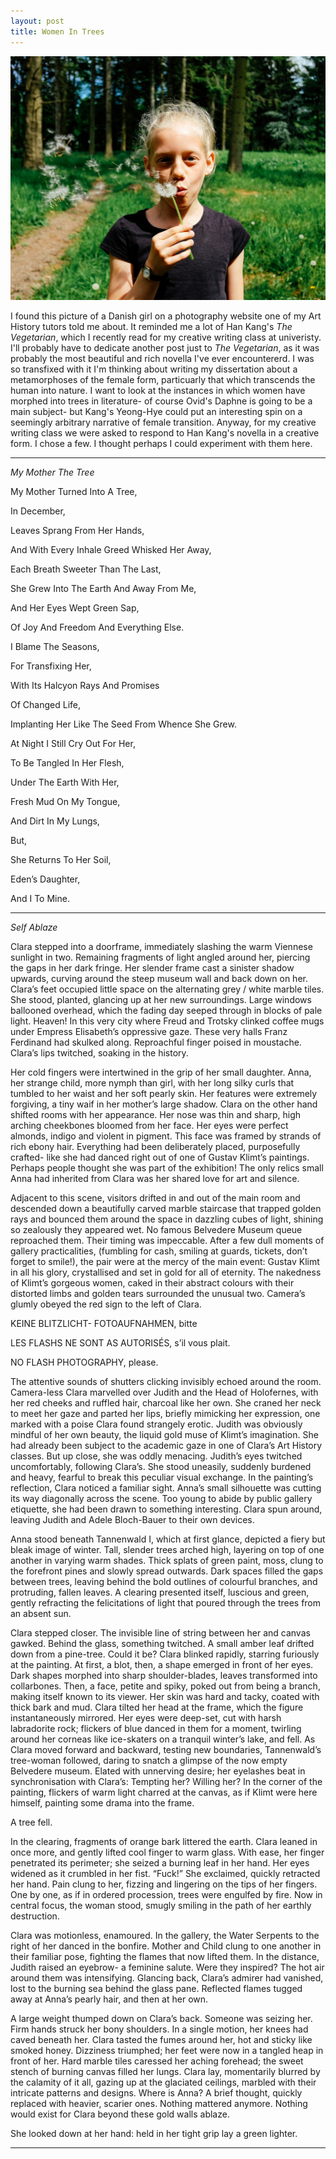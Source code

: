 ```yaml
---
layout: post
title: Women In Trees 
---
```

![group photo](/images/mkj.jpeg)

I found this picture of a Danish girl on a photography website one of my Art History tutors told me about. It reminded me a lot of Han Kang's *The Vegetarian*, which I recently read for my creative writing class at univeristy. I'll probably have to dedicate another post just to *The Vegetarian*, as it was probably the most beautiful and rich novella I've ever encountererd. I was so transfixed with it I'm thinking about writing my dissertation about a metamorphoses of the female form, particuarly that which transcends the human into nature. I want to look at the instances in which women have morphed into trees in literature- of course Ovid's Daphne is going to be a main subject- but Kang's Yeong-Hye could put an interesting spin on a seemingly arbitrary narrative of female transition. 
Anyway, for my creative writing class we were asked to respond to Han Kang's novella in a creative form. I chose a few. I thought perhaps I could experiment with them here. 

---
*My Mother The Tree*


My Mother Turned Into A Tree, 

In December, 

Leaves Sprang From Her Hands, 

And With Every Inhale Greed Whisked Her Away,

Each Breath Sweeter Than The Last,

She Grew Into The Earth And Away From Me, 

And Her Eyes Wept Green Sap, 

Of Joy And Freedom And Everything Else. 

I Blame The Seasons,

For Transfixing Her, 

With Its Halcyon Rays And Promises 

Of Changed Life,

Implanting Her Like The Seed From Whence She Grew. 

At Night I Still Cry Out For Her, 

To Be Tangled In Her Flesh, 

Under The Earth With Her,

Fresh Mud On My Tongue,

And Dirt In My Lungs,

But,

She Returns To Her Soil, 

Eden’s Daughter, 

And I To Mine. 

---
*Self Ablaze*


Clara stepped into a doorframe, immediately slashing the warm Viennese sunlight in two. Remaining fragments of light angled around her, piercing the gaps in her dark fringe. Her slender frame cast a sinister shadow upwards, curving around the steep museum wall and back down on her. Clara’s feet occupied little space on the alternating grey / white marble tiles. She stood, planted, glancing up at her new surroundings. Large windows ballooned overhead, which the fading day seeped through in blocks of pale light. Heaven! In this very city where Freud and Trotsky clinked coffee mugs under Empress Elisabeth’s oppressive gaze. These very halls Franz Ferdinand had skulked along. Reproachful finger poised in moustache. Clara’s lips twitched, soaking in the history. 

Her cold fingers were intertwined in the grip of her small daughter. Anna, her strange child, more nymph than girl, with her long silky curls that tumbled to her waist and her soft pearly skin. Her features were extremely forgiving, a tiny waif in her mother’s large shadow. Clara on the other hand shifted rooms with her appearance. Her nose was thin and sharp, high arching cheekbones bloomed from her face. Her eyes were perfect almonds, indigo and violent in pigment. This face was framed by strands of rich ebony hair. Everything had been deliberately placed, purposefully crafted-  like she had danced right out of one of Gustav Klimt’s paintings. Perhaps people thought she was part of the exhibition! The only relics small Anna had inherited from Clara was her shared love for art and silence. 

Adjacent to this scene, visitors drifted in and out of the main room and descended down a beautifully carved marble staircase that trapped golden rays and bounced them around the space in dazzling cubes of light, shining so zealously they appeared wet. No famous Belvedere Museum queue reproached them. Their timing was impeccable. After a few dull moments of gallery practicalities, (fumbling for cash, smiling at guards, tickets, don’t forget to smile!), the pair were at the mercy of the main event: Gustav Klimt in all his glory, crystallised and set in gold for all of eternity. The nakedness of Klimt’s gorgeous women, caked in their abstract colours with their distorted limbs and golden tears surrounded the unusual two. Camera’s glumly obeyed the red sign to the left of Clara. 

KEINE BLITZLICHT- FOTOAUFNAHMEN, bitte

LES FLASHS NE SONT AS AUTORISÉS, s’il vous plait.

NO FLASH PHOTOGRAPHY, please. 


The attentive sounds of shutters clicking invisibly echoed around the room. Camera-less
Clara marvelled over Judith and the Head of Holofernes, with her red cheeks and ruffled hair, charcoal like her own. She craned her neck to meet her gaze and parted her lips, briefly mimicking her expression, one marked with a poise Clara found strangely erotic. Judith was obviously mindful of her own beauty, the liquid gold muse of Klimt’s imagination. She had already been subject to the academic gaze in one of Clara’s Art History classes. But up close, she was oddly menacing. Judith’s eyes twitched uncomfortably, following Clara’s. She stood uneasily, suddenly burdened and heavy, fearful to break this peculiar visual exchange. In the painting’s reflection, Clara noticed a familiar sight. Anna’s small silhouette was cutting its way diagonally across the scene. Too young to abide by public gallery etiquette, she had been drawn to something interesting. Clara spun around, leaving Judith and Adele Bloch-Bauer to their own devices.

Anna stood beneath Tannenwald I, which at first glance, depicted a fiery but bleak image of winter. Tall, slender trees arched high, layering on top of one another in varying warm shades. Thick splats of green paint, moss, clung to the forefront pines and slowly spread outwards. Dark spaces filled the gaps between trees, leaving behind the bold outlines of colourful branches, and protruding, fallen leaves. A clearing presented itself, luscious and green, gently refracting the felicitations of light that poured through the trees from an absent sun. 

Clara stepped closer. The invisible line of string between her and canvas gawked. Behind the glass, something twitched. A small amber leaf drifted down from a pine-tree. Could it be? Clara blinked rapidly, starring furiously at the painting. At first, a blot, then, a shape emerged in front of her eyes. Dark shapes morphed into sharp shoulder-blades, leaves transformed into collarbones. Then, a face, petite and spiky, poked out from being a branch, making itself known to its viewer. Her skin was hard and tacky, coated with thick bark and mud. Clara tilted her head at the frame, which the figure instantaneously mirrored. Her eyes were deep-set, cut with harsh labradorite rock; flickers of blue danced in them for a moment, twirling around her corneas like ice-skaters on a tranquil winter’s lake, and fell. As Clara moved forward and backward, testing new boundaries, Tannenwald’s tree-woman followed, daring to snatch a glimpse of the now empty Belvedere museum. Elated with unnerving desire; her eyelashes beat in synchronisation with Clara’s: Tempting her? Willing her? In the corner of the painting, flickers of warm light charred at the canvas, as if Klimt were here himself, painting some drama into the frame. 

A tree fell. 

In the clearing, fragments of orange bark littered the earth. Clara leaned in once more, and gently lifted cool finger to warm glass. With ease, her finger penetrated its perimeter; she seized a burning leaf in her hand. Her eyes widened as it crumbled in her fist. “Fuck!” She exclaimed, quickly retracted her hand. Pain clung to her, fizzing and lingering on the tips of her fingers. One by one, as if in ordered procession, trees were engulfed by fire. Now in central focus, the woman stood, smugly smiling in the path of her earthly destruction. 

Clara was motionless, enamoured. In the gallery, the Water Serpents to the right of her danced in the bonfire.  Mother and Child clung to one another in their familiar pose, fighting the flames that now lifted them. In the distance, Judith raised an eyebrow- a feminine salute. Were they inspired? The hot air around them was intensifying. Glancing back, Clara’s admirer had vanished, lost to the burning sea behind the glass pane. Reflected flames tugged away at Anna’s pearly hair, and then at her own. 

A large weight thumped down on Clara’s back. Someone was seizing her. Firm hands struck her bony shoulders. In a single motion, her knees had caved beneath her. Clara tasted the fumes around her, hot and sticky like smoked honey. Dizziness triumphed; her feet were now in a tangled heap in front of her. Hard marble tiles caressed her aching forehead; the sweet stench of burning canvas filled her lungs. Clara lay, momentarily blurred by the calamity of it all, gazing up at the glaciated ceilings, marbled with their intricate patterns and designs. Where is Anna? A brief thought, quickly replaced with heavier, scarier ones. Nothing mattered anymore. Nothing would exist for Clara beyond these gold walls ablaze. 

She looked down at her hand: held in her tight grip lay a green lighter. 

---
